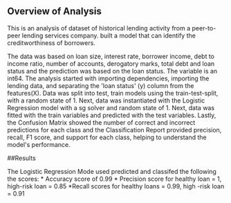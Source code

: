 

## Overview of Analysis
This is an analysis of dataset of historical lending activity from a peer-to-peer lending services company. built a model that can identify the creditworthiness of borrowers.

The data was based on loan size, interest rate, borrower income, debt to income ratio, number of accounts, derogatory marks, total debt and loan status 
and the prediction was based on the loan status.
The variable is an int64.
The analysis started with importing dependencies, importing the lending data, and separating the 'loan status' (y) column from the features(X).
Data was split into test, train models using the train-test-split, with a random state of 1.
Next, data was instantiated with the Logistic Regression model with a sg solver and random state of 1.
Next, data was fitted with the train variables and predicted with the test variables.
Lastly, the Confusion Matrix showed the number of correct and incorrect predictions for each class and the
Classification Report provided precision, recall, F1 score, and support for each class, helping to understand the model's performance.


##Results

The Logistic Regression Mode used predicted and classifed the following the scores:
      * Accuracy score of 0.99
      * Precision score for healthy loan = 1, high-risk loan = 0.85
      *Recall scores for healthy loans = 0.99, high -risk loan = 0.91
         

